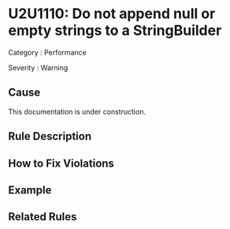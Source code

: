 # U2U1110: Do not append null or empty strings to a StringBuilder

Category : Performance

Severity : Warning

## Cause

This documentation is under construction.

## Rule Description



## How to Fix Violations



## Example



## Related Rules
